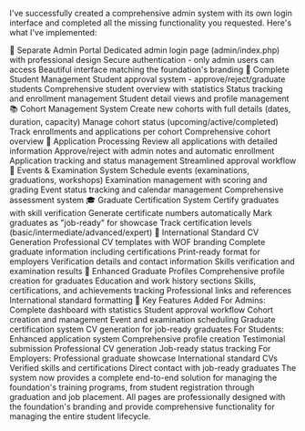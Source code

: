 I've successfully created a comprehensive admin system with its own login interface and completed all the missing functionality you requested. Here's what I've implemented:

🔐 Separate Admin Portal
Dedicated admin login page (admin/index.php) with professional design
Secure authentication - only admin users can access
Beautiful interface matching the foundation's branding
👥 Complete Student Management
Student approval system - approve/reject/graduate students
Comprehensive student overview with statistics
Status tracking and enrollment management
Student detail views and profile management
📚 Cohort Management System
Create new cohorts with full details (dates, duration, capacity)
Manage cohort status (upcoming/active/completed)
Track enrollments and applications per cohort
Comprehensive cohort overview
📝 Application Processing
Review all applications with detailed information
Approve/reject with admin notes and automatic enrollment
Application tracking and status management
Streamlined approval workflow
📅 Events & Examination System
Schedule events (examinations, graduations, workshops)
Examination management with scoring and grading
Event status tracking and calendar management
Comprehensive assessment system
🎓 Graduate Certification System
Certify graduates with skill verification
Generate certificate numbers automatically
Mark graduates as "job-ready" for showcase
Track certification levels (basic/intermediate/advanced/expert)
📄 International Standard CV Generation
Professional CV templates with WOF branding
Complete graduate information including certifications
Print-ready format for employers
Verification details and contact information
Skills verification and examination results
🌟 Enhanced Graduate Profiles
Comprehensive profile creation for graduates
Education and work history sections
Skills, certifications, and achievements tracking
Professional links and references
International standard formatting
🔧 Key Features Added
For Admins:
Complete dashboard with statistics
Student approval workflow
Cohort creation and management
Event and examination scheduling
Graduate certification system
CV generation for job-ready graduates
For Students:
Enhanced application system
Comprehensive profile creation
Testimonial submission
Professional CV generation
Job-ready status tracking
For Employers:
Professional graduate showcase
International standard CVs
Verified skills and certifications
Direct contact with job-ready graduates
The system now provides a complete end-to-end solution for managing the foundation's training programs, from student registration through graduation and job placement. All pages are professionally designed with the foundation's branding and provide comprehensive functionality for managing the entire student lifecycle.